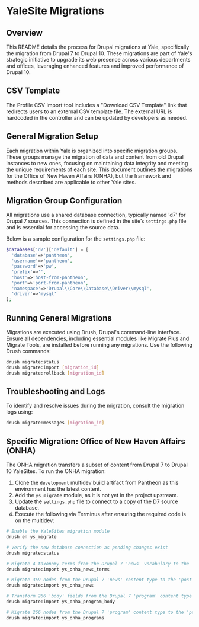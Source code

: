 # YaleSite Migrations

## Overview

This README details the process for Drupal migrations at Yale, specifically the migration from Drupal 7 to Drupal 10. These migrations are part of Yale's strategic initiative to upgrade its web presence across various departments and offices, leveraging enhanced features and improved performance of Drupal 10.

## CSV Template

The Profile CSV Import tool includes a "Download CSV Template" link that redirects users to an external CSV template file. The external URL is hardcoded in the controller and can be updated by developers as needed.

## General Migration Setup

Each migration within Yale is organized into specific migration groups. These groups manage the migration of data and content from old Drupal instances to new ones, focusing on maintaining data integrity and meeting the unique requirements of each site. This document outlines the migrations for the Office of New Haven Affairs (ONHA), but the framework and methods described are applicable to other Yale sites.

## Migration Group Configuration

All migrations use a shared database connection, typically named 'd7' for Drupal 7 sources. This connection is defined in the site’s `settings.php` file and is essential for accessing the source data.

Below is a sample configuration for the `settings.php` file:
```php
$databases['d7']['default'] = [
  'database'=>'pantheon',
  'username'=>'pantheon',
  'password'=>'pw',
  'prefix'=>'',
  'host'=>'host-from-pantheon',
  'port'=>'port-from-pantheon',
  'namespace'=>'Drupal\\Core\\Database\\Driver\\mysql',
  'driver'=>'mysql'
];
```

## Running General Migrations

Migrations are executed using Drush, Drupal's command-line interface. Ensure all dependencies, including essential modules like Migrate Plus and Migrate Tools, are installed before running any migrations. Use the following Drush commands:

```bash
drush migrate:status
drush migrate:import [migration_id]
drush migrate:rollback [migration_id]
```

## Troubleshooting and Logs

To identify and resolve issues during the migration, consult the migration logs using:

```bash
drush migrate:messages [migration_id]
```

## Specific Migration: Office of New Haven Affairs (ONHA)

The ONHA migration transfers a subset of content from Drupal 7 to Drupal 10 YaleSites. To run the ONHA migration:

1. Clone the `development` multidev build artifact from Pantheon as this environment has the latest content.
2. Add the `ys_migrate` module, as it is not yet in the project upstream.
3. Update the `settings.php` file to connect to a copy of the D7 source database.
4. Execute the following via Terminus after ensuring the required code is on the multidev:

```bash
# Enable the YaleSites migration module
drush en ys_migrate

# Verify the new database connection as pending changes exist
drush migrate:status

# Migrate 4 taxonomy terms from the Drupal 7 'news' vocabulary to the 'post_category' vocabulary in Drupal 10.
drush migrate:import ys_onha_news_terms

# Migrate 369 nodes from the Drupal 7 'news' content type to the 'post' content type in Drupal 10, treating all news items as external links.
drush migrate:import ys_onha_news

# Transform 266 'body' fields from the Drupal 7 'program' content type into Drupal 10 'text' content block entities.
drush migrate:import ys_onha_program_body

# Migrate 266 nodes from the Drupal 7 'program' content type to the 'page' content type in Drupal 10, attaching body content using Layout Builder.
drush migrate:import ys_onha_programs
```
